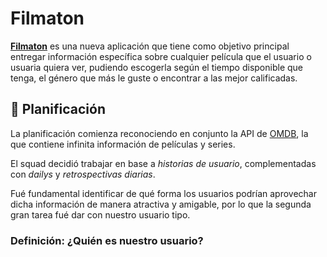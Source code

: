 # Filmaton

[**Filmaton**](https://josefin-ferrada.github.io/project-hackaton/src/index.html) es una nueva aplicación que tiene como objetivo principal  entregar información específica sobre cualquier  película que el usuario o usuaria quiera ver, pudiendo escogerla según el tiempo disponible que tenga, el género que más le guste o encontrar a las mejor calificadas. 

## 🚀 Planificación 

La planificación comienza reconociendo en conjunto la API de [OMDB](http://www.omdbapi.com/), la que contiene infinita información de películas y series. 

El squad decidió trabajar en base a _historias de usuario_, complementadas con _dailys_ y _retrospectivas diarias_. 

Fué fundamental identificar de qué forma los usuarios podrían aprovechar dicha información de manera atractiva y amigable, por lo que la segunda gran tarea fué dar con nuestro usuario tipo. 

### Definición: ¿Quién es nuestro usuario?

